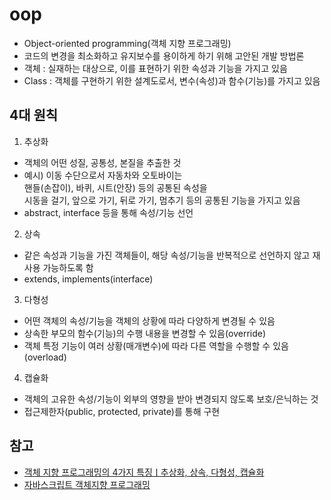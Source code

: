 # oop
- Object-oriented programming(객체 지향 프로그래밍)
- 코드의 변경을 최소화하고 유지보수를 용이하게 하기 위해 고안된 개발 방법론
- 객체 : 실재하는 대상으로, 이를 표현하기 위한 속성과 기능을 가지고 있음
- Class : 객체를 구현하기 위한 설계도로서, 변수(속성)과 함수(기능)를 가지고 있음

## 4대 원칙
1. 추상화
- 객체의 어떤 성질, 공통성, 본질을 추출한 것
- 예시) 이동 수단으로서 자동차와 오토바이는  
  핸들(손잡이), 바퀴, 시트(안장) 등의 공통된 속성을  
  시동을 걸기, 앞으로 가기, 뒤로 가기, 멈추기 등의 공통된 기능을 가지고 있음
- abstract, interface 등을 통해 속성/기능 선언

2. 상속
- 같은 속성과 기능을 가진 객체들이, 해당 속성/기능을 반복적으로 선언하지 않고 재사용 가능하도록 함
- extends, implements(interface)

3. 다형성
- 어떤 객체의 속성/기능을 객체의 상황에 따라 다양하게 변경될 수 있음
- 상속한 부모의 함수(기능)의 수행 내용을 변경할 수 있음(override)
- 객체 특정 기능이 여러 상황(매개변수)에 따라 다른 역할을 수행할 수 있음(overload)

4. 캡슐화
- 객체의 고유한 속성/기능이 외부의 영향을 받아 변경되지 않도록 보호/은닉하는 것
- 접근제한자(public, protected, private)를 통해 구현

## 참고
- [객체 지향 프로그래밍의 4가지 특징ㅣ추상화, 상속, 다형성, 캡슐화](https://www.codestates.com/blog/content/%EA%B0%9D%EC%B2%B4-%EC%A7%80%ED%96%A5-%ED%94%84%EB%A1%9C%EA%B7%B8%EB%9E%98%EB%B0%8D-%ED%8A%B9%EC%A7%95)
- [자바스크립트 객체지향 프로그래밍](https://poiemaweb.com/js-object-oriented-programming)